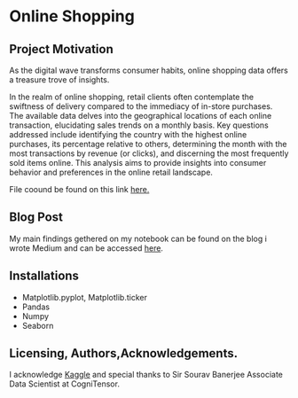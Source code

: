 # Online Shopping


## Project Motivation
 As the digital wave transforms consumer habits, online shopping data offers a treasure trove of insights. 

 In the realm of online shopping, retail clients often contemplate the swiftness of delivery compared to the immediacy of in-store purchases. The available data delves into the geographical locations of each online transaction, elucidating sales trends on a monthly basis. Key questions addressed include identifying the country with the highest online purchases, its percentage relative to others, determining the month with the most transactions by revenue (or clicks), and discerning the most frequently sold items online. This analysis aims to provide insights into consumer behavior and preferences in the online retail landscape.

File coound be found on this link [here.](https://www.kaggle.com/datasets/thedevastator/online-retail-transaction-data/code)

## Blog Post
My main findings gethered on my notebook can be found on the blog i wrote Medium and can be accessed  [here](https://medium.com/@mohaumasukela/how-to-influence-consumer-buying-behavior-as-a-business-bd99ba4b552f).

## Installations

- Matplotlib.pyplot, Matplotlib.ticker
- Pandas
- Numpy
- Seaborn



## Licensing, Authors,Acknowledgements.

I acknowledge [Kaggle](https://www.kaggle.com/) and special thanks to Sir Sourav Banerjee Associate Data Scientist at CogniTensor.